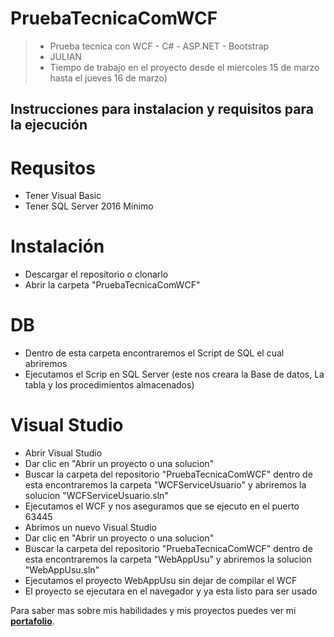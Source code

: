 # PruebaTecnicaComWCF
> - Prueba tecnica con WCF - C# - ASP.NET - Bootstrap
> - JULIAN
> - Tiempo de trabajo en el proyecto desde el miercoles 15 de marzo hasta el jueves 16 de marzo)

## Instrucciones para instalacion y requisitos para la ejecución
# Requsitos
* Tener Visual Basic 
* Tener SQL Server 2016 Minimo
# Instalación
* Descargar el repositorio o clonarlo
* Abrir la carpeta "PruebaTecnicaComWCF"
# DB
* Dentro de esta carpeta encontraremos el Script de SQL el cual abriremos
* Ejecutamos el Scrip en SQL Server (este nos creara la Base de datos, La tabla y los procedimientos almacenados)
# Visual Studio
* Abrir Visual Studio
* Dar clic en "Abrir un proyecto o una solucion"
* Buscar la carpeta del repositorio "PruebaTecnicaComWCF" dentro de esta encontraremos la carpeta "WCFServiceUsuario" y abriremos la solucion "WCFServiceUsuario.sln"
* Ejecutamos el WCF y nos aseguramos que se ejecuto en el puerto 63445
* Abrimos un nuevo Visual Studio
* Dar clic en "Abrir un proyecto o una solucion"
* Buscar la carpeta del repositorio "PruebaTecnicaComWCF" dentro de esta encontraremos la carpeta "WebAppUsu" y abriremos la solucion "WebAppUsu.sln"
* Ejecutamos el proyecto WebAppUsu sin dejar de compilar el WCF
* El proyecto se ejecutara en el navegador y ya esta listo para ser usado

Para saber mas sobre mis habilidades y mis proyectos puedes ver mi [**portafolio**](https://julianrodriguezportfolio.netlify.app/ "portafolio").
